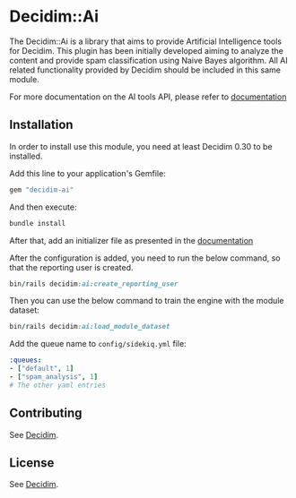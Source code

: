 # Decidim::Ai

The Decidim::Ai is a library that aims to provide Artificial Intelligence tools for Decidim. This plugin has been initially developed aiming to analyze the content and provide spam classification using Naive Bayes algorithm.
All AI related functionality provided by Decidim should be included in this same module.

For more documentation on the AI tools API, please refer to [documentation](https://docs.decidim.org/en/develop/develop/ai_tools.html)

## Installation

In order to install use this module, you need at least Decidim 0.30 to be installed.

Add this line to your application's Gemfile:

```ruby
gem "decidim-ai"
```

And then execute:

```bash
bundle install
```

After that, add an initializer file as presented in the [documentation](https://docs.decidim.org/en/develop/services/aitools.html#_configuration)

After the configuration is added, you need to run the below command, so that the reporting user is created.

```ruby
bin/rails decidim:ai:create_reporting_user
```

Then you can use the below command to train the engine with the module dataset:

```ruby
bin/rails decidim:ai:load_module_dataset
```

Add the queue name to `config/sidekiq.yml` file:

```yaml
:queues:
- ["default", 1]
- ["spam_analysis", 1]
# The other yaml entries
```

## Contributing

See [Decidim](https://github.com/decidim/decidim).

## License

See [Decidim](https://github.com/decidim/decidim).
